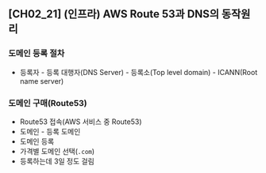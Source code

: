 ## [CH02_21] (인프라) AWS Route 53과 DNS의 동작원리

### 도메인 등록 절차
- 등록자 - 등록 대행자(DNS Server) - 등록소(Top level domain) - ICANN(Root name server)

### 도메인 구매(Route53)
- Route53 접속(AWS 서비스 중 Route53)
- 도메인 - 등록 도메인
- 도메인 등록
- 가격별 도메인 선택(`.com`)
- 등록하는데 3일 정도 걸림
